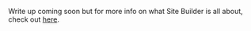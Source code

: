 Write up coming soon but for more info on what Site Builder is all about, check out [here](https://www.telus.com/en/digital/our-work/site-builder).
